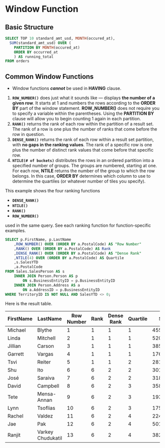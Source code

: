 # Window Function

## Basic Structure
```SQL
SELECT TOP 10 standard_amt_usd, MONTH(occured_at),
  SUM(standard_amt_usd) OVER (
    PARTITION BY MONTH(occured_at)
    ORDER BY occurred_at
    ) AS running_total
FROM orders
```

## Common Window Functions 

- Window functions **_cannot_** be used in **HAVING** clause.

1. **```ROW_NUMBER()```** does just what it sounds like — displays **the number of a given row**. It starts at 1 and numbers the rows according to the **ORDER BY** part of the window statement. **ROW_NUMBER()** does not require you to specify a variable within the parentheses. Using the **PARTITION BY** clause will allow you to begin counting 1 again in each partition.
2. **```RANK()```** returns the rank of each row within the partition of a result set. The rank of a row is one plus the number of ranks that come before the row in question.
3. **```DENSE_RANK()```** returns the rank of each row within a result set partition, with **no gaps in the ranking values**. The rank of a specific row is one plus the number of distinct rank values that come before that specific row.
4. **```NTILE(# of buckets)```** distributes the rows in an ordered partition into a specified number of groups. The groups are numbered, starting at one. For each row, **NTILE** returns the number of the group to which the row belongs. In this case, **ORDER BY** determines which column to use to determine the quartiles (or whatever number of tiles you specify).

This example shows the four ranking functions

- **```DENSE_RANK()```**
- **```NTILE()```**
- **```RANK()```**
- **```ROW_NUMBER()```**

used in the same query. See each ranking function for function-specific examples.

```SQL
SELECT p.FirstName, p.LastName  
    ,ROW_NUMBER() OVER (ORDER BY a.PostalCode) AS "Row Number"  
    ,RANK() OVER (ORDER BY a.PostalCode) AS Rank  
    ,DENSE_RANK() OVER (ORDER BY a.PostalCode) AS "Dense Rank"  
    ,NTILE(4) OVER (ORDER BY a.PostalCode) AS Quartile  
    ,s.SalesYTD  
    ,a.PostalCode  
FROM Sales.SalesPerson AS s   
    INNER JOIN Person.Person AS p   
        ON s.BusinessEntityID = p.BusinessEntityID  
    INNER JOIN Person.Address AS a   
        ON a.AddressID = p.BusinessEntityID  
WHERE TerritoryID IS NOT NULL AND SalesYTD <> 0;  
```
Here is the result table.

| FirstName | LastName          | Row Number | Rank | Dense Rank | Quartile | SalesYTD     | PostalCode |
|-----------|-------------------|------------|------|------------|----------|--------------|------------|
| Michael   | Blythe            | 1          | 1    | 1          | 1        | 4557045.0459 | 98027      |
| Linda     | Mitchell          | 2          | 1    | 1          | 1        | 5200475.2313 | 98027      |
| Jillian   | Carson            | 3          | 1    | 1          | 1        | 3857163.6332 | 98027      |
| Garrett   | Vargas            | 4          | 1    | 1          | 1        | 1764938.9859 | 98027      |
| Tsvi      | Reiter            | 5          | 1    | 1          | 2        | 2811012.7151 | 98027      |
| Shu       | Ito               | 6          | 6    | 2          | 2        | 3018725.4858 | 98055      |
| José      | Saraiva           | 7          | 6    | 2          | 2        | 3189356.2465 | 98055      |
| David     | Campbell          | 8          | 6    | 2          | 3        | 3587378.4257 | 98055      |
| Tete      | Mensa-Annan       | 9          | 6    | 2          | 3        | 1931620.1835 | 98055      |
| Lynn      | Tsoflias          | 10         | 6    | 2          | 3        | 1758385.926  | 98055      |
| Rachel    | Valdez            | 11         | 6    | 2          | 4        | 2241204.0424 | 98055      |
| Jae       | Pak               | 12         | 6    | 2          | 4        | 5015682.3752 | 98055      |
| Ranjit    | Varkey Chudukatil | 13         | 6    | 2          | 4        | 3827950.238  | 98055      |
